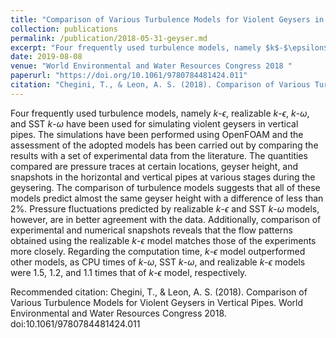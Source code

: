 ```yaml
---
title: "Comparison of Various Turbulence Models for Violent Geysers in Vertical Pipes"
collection: publications
permalink: /publication/2018-05-31-geyser.md
excerpt: "Four frequently used turbulence models, namely $k$-$\epsilon$, realizable $k$-$\epsilon$, $k$-$\omega$, and SST $k$-$\omega$ have been used for simulating violent geysers in vertical pipes. The simulations have been performed using OpenFOAM and the assessment of the adopted models has been carried out by comparing the results with a set of experimental data from the literature. The quantities compared are pressure traces at certain locations, geyser height, and snapshots in the horizontal and vertical pipes at various stages during the geysering. The comparison of turbulence models suggests that all of these models predict almost the same geyser height with a difference of less than 2%. Pressure fluctuations predicted by realizable $k$-$\epsilon$ and SST $k$-$\omega$ models, however, are in better agreement with the data. Additionally, comparison of experimental and numerical snapshots reveals that the flow patterns obtained using the realizable $k$-$\epsilon$ model matches those of the experiments more closely. Regarding the computation time, $k$-$\epsilon$ model outperformed other models, as CPU times of $k$-$\omega$, SST $k$-$\omega$, and realizable $k$-$\epsilon$ models were 1.5, 1.2, and 1.1 times that of $k$-$\epsilon$ model, respectively."
date: 2019-08-08
venue: "World Environmental and Water Resources Congress 2018 "
paperurl: "https://doi.org/10.1061/9780784481424.011"
citation: "Chegini, T., & Leon, A. S. (2018). Comparison of Various Turbulence Models for Violent Geysers in Vertical Pipes. World Environmental and Water Resources Congress 2018. doi:10.1061/9780784481424.011"
---
```

Four frequently used turbulence models, namely $k$-$\epsilon$, realizable $k$-$\epsilon$, $k$-$\omega$, and SST $k$-$\omega$ have been used for simulating violent geysers in vertical pipes. The simulations have been performed using OpenFOAM and the assessment of the adopted models has been carried out by comparing the results with a set of experimental data from the literature. The quantities compared are pressure traces at certain locations, geyser height, and snapshots in the horizontal and vertical pipes at various stages during the geysering. The comparison of turbulence models suggests that all of these models predict almost the same geyser height with a difference of less than 2%. Pressure fluctuations predicted by realizable $k$-$\epsilon$ and SST $k$-$\omega$ models, however, are in better agreement with the data. Additionally, comparison of experimental and numerical snapshots reveals that the flow patterns obtained using the realizable $k$-$\epsilon$ model matches those of the experiments more closely. Regarding the computation time, $k$-$\epsilon$ model outperformed other models, as CPU times of $k$-$\omega$, SST $k$-$\omega$, and realizable $k$-$\epsilon$ models were 1.5, 1.2, and 1.1 times that of $k$-$\epsilon$ model, respectively.

Recommended citation: Chegini, T., & Leon, A. S. (2018). Comparison of Various Turbulence Models for Violent Geysers in Vertical Pipes. World Environmental and Water Resources Congress 2018. doi:10.1061/9780784481424.011
